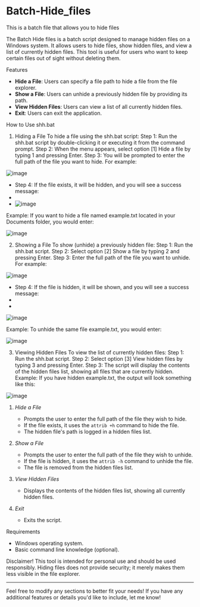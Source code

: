 # Batch-Hide_files
This is a batch file that allows you to hide files



The Batch Hide files is a batch script designed to manage hidden files on a Windows system. It allows users to hide files, show hidden files, and view a list of currently hidden files. This tool is useful for users who want to keep certain files out of sight without deleting them.

 Features
- **Hide a File**: Users can specify a file path to hide a file from the file explorer.
- **Show a File**: Users can unhide a previously hidden file by providing its path.
- **View Hidden Files**: Users can view a list of all currently hidden files.
- **Exit**: Users can exit the application.

How to Use shh.bat
1. Hiding a File
To hide a file using the shh.bat script:
Step 1: Run the shh.bat script by double-clicking it or executing it from the command prompt.
Step 2: When the menu appears, select option [1] Hide a file by typing 1 and pressing Enter.
Step 3: You will be prompted to enter the full path of the file you want to hide. For example:


![image](https://github.com/user-attachments/assets/5a253883-1411-4949-985a-58e26b5c15cd)


- Step 4: If the file exists, it will be hidden, and you will see a success message:
- 
- 
  ![image](https://github.com/user-attachments/assets/413ce0eb-d1c6-48bf-9d38-210bb7c069b7)


Example:
If you want to hide a file named example.txt located in your Documents folder, you would enter:


![image](https://github.com/user-attachments/assets/68711ee2-c543-408d-a34e-ed56fe855eb7)


2. Showing a File
To show (unhide) a previously hidden file:
Step 1: Run the shh.bat script.
Step 2: Select option [2] Show a file by typing 2 and pressing Enter.
Step 3: Enter the full path of the file you want to unhide. For example:


![image](https://github.com/user-attachments/assets/b7bdfdf3-daaf-489e-b29b-e2c7a0cbdbaa)


- Step 4: If the file is hidden, it will be shown, and you will see a success message:
- 
- 
![image](https://github.com/user-attachments/assets/083c31c9-43b5-44da-931d-8f96890d6047)

Example:
To unhide the same file example.txt, you would enter:


![image](https://github.com/user-attachments/assets/b2bc8b74-8d1a-47d6-8c56-7d392962a38d)

3. Viewing Hidden Files
To view the list of currently hidden files:
Step 1: Run the shh.bat script.
Step 2: Select option [3] View hidden files by typing 3 and pressing Enter.
Step 3: The script will display the contents of the hidden files list, showing all files that are currently hidden.
Example:
If you have hidden example.txt, the output will look something like this:


![image](https://github.com/user-attachments/assets/928d5595-d3e1-48c0-8da4-bd8f6dd34a2e)


1. *Hide a File*
   - Prompts the user to enter the full path of the file they wish to hide.
   - If the file exists, it uses the `attrib +h` command to hide the file.
   - The hidden file's path is logged in a hidden files list.

2. *Show a File*
   - Prompts the user to enter the full path of the file they wish to unhide.
   - If the file is hidden, it uses the `attrib -h` command to unhide the file.
   - The file is removed from the hidden files list.

3. *View Hidden Files*
   - Displays the contents of the hidden files list, showing all currently hidden files.

4. *Exit*
   - Exits the script.

Requirements
- Windows operating system.
- Basic command line knowledge (optional).

Disclaimer!
This tool is intended for personal use and should be used responsibly. Hiding files does not provide security; it merely makes them less visible in the file explorer.

---

Feel free to modify any sections to better fit your needs! If you have any additional features or details you'd like to include, let me know!
